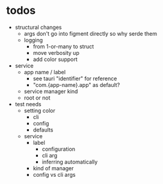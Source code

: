 # todos

- structural changes
  - args don't go into figment directly so why serde them
  - logging
    - from 1-or-many to struct
    - move verbosity up
    - add color support
- service
  - app name / label
    - see tauri "identifier" for reference
    - "com.{app-name}.app" as default?
  - service manager kind
  - root or not
- test needs
  - setting color
    - cli
    - config
    - defaults
  - service
    - label
      - configuration
      - cli arg
      - inferring automatically
    - kind of manager
    - config vs cli args
